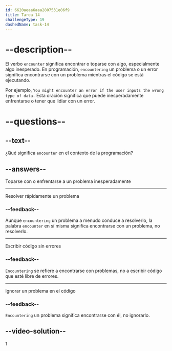 ```yaml
---
id: 6620aeaa6aaa2807531e86f9
title: Tarea 14
challengeType: 19
dashedName: task-14
---
```


# --description--

El verbo `encounter` significa encontrar o toparse con algo, especialmente algo inesperado. En programación, `encountering` un problema o un error significa encontrarse con un problema mientras el código se está ejecutando.

Por ejemplo, `You might encounter an error if the user inputs the wrong type of data.` Esta oración significa que puede inesperadamente enfrentarse o tener que lidiar con un error.

# --questions--

## --text--

¿Qué significa `encounter` en el contexto de la programación?

## --answers--

Toparse con o enfrentarse a un problema inesperadamente

---

Resolver rápidamente un problema

### --feedback--

Aunque `encountering` un problema a menudo conduce a resolverlo, la palabra `encounter` en sí misma significa encontrarse con un problema, no resolverlo.

---

Escribir código sin errores

### --feedback--

`Encountering` se refiere a encontrarse con problemas, no a escribir código que esté libre de errores.

---

Ignorar un problema en el código

### --feedback--

`Encountering` un problema significa encontrarse con él, no ignorarlo.

## --video-solution--

1
